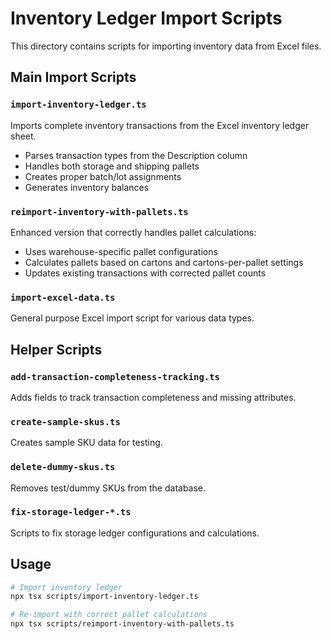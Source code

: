# Inventory Ledger Import Scripts

This directory contains scripts for importing inventory data from Excel files.

## Main Import Scripts

### `import-inventory-ledger.ts`
Imports complete inventory transactions from the Excel inventory ledger sheet.
- Parses transaction types from the Description column
- Handles both storage and shipping pallets
- Creates proper batch/lot assignments
- Generates inventory balances

### `reimport-inventory-with-pallets.ts`
Enhanced version that correctly handles pallet calculations:
- Uses warehouse-specific pallet configurations
- Calculates pallets based on cartons and cartons-per-pallet settings
- Updates existing transactions with corrected pallet counts

### `import-excel-data.ts`
General purpose Excel import script for various data types.

## Helper Scripts

### `add-transaction-completeness-tracking.ts`
Adds fields to track transaction completeness and missing attributes.

### `create-sample-skus.ts`
Creates sample SKU data for testing.

### `delete-dummy-skus.ts`
Removes test/dummy SKUs from the database.

### `fix-storage-ledger-*.ts`
Scripts to fix storage ledger configurations and calculations.

## Usage

```bash
# Import inventory ledger
npx tsx scripts/import-inventory-ledger.ts

# Re-import with correct pallet calculations
npx tsx scripts/reimport-inventory-with-pallets.ts
```